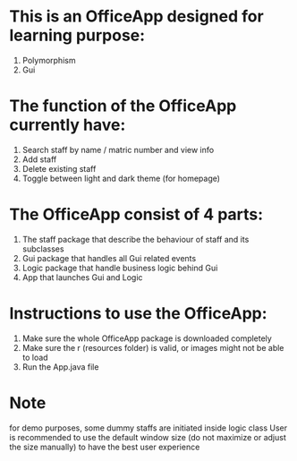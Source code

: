 # This is an OfficeApp designed for learning purpose:
1) Polymorphism
2) Gui

# The function of the OfficeApp currently have:
1) Search staff by name / matric number and view info
2) Add staff
3) Delete existing staff
4) Toggle between light and dark theme (for homepage)

# The OfficeApp consist of 4 parts:
1) The staff package that describe the behaviour of staff and its subclasses
2) Gui package that handles all Gui related events
3) Logic package that handle business logic behind Gui
4) App that launches Gui and Logic

# Instructions to use the OfficeApp:
1) Make sure the whole OfficeApp package is downloaded completely
2) Make sure the r (resources folder) is valid, or images might not be able to load
3) Run the App.java file

# Note 
for demo purposes, some dummy staffs are initiated inside logic class
User is recommended to use the default window size (do not maximize or adjust the size manually) to have the best user experience
